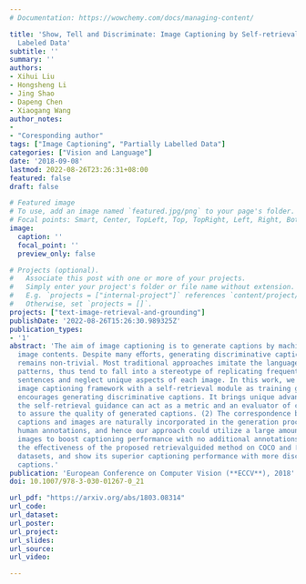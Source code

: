 ```yaml
---
# Documentation: https://wowchemy.com/docs/managing-content/

title: 'Show, Tell and Discriminate: Image Captioning by Self-retrieval with Partially
  Labeled Data'
subtitle: ''
summary: ''
authors:
- Xihui Liu
- Hongsheng Li
- Jing Shao
- Dapeng Chen
- Xiaogang Wang
author_notes:
- 
- "Coresponding author"
tags: ["Image Captioning", "Partially Labelled Data"]
categories: ["Vision and Language"]
date: '2018-09-08'
lastmod: 2022-08-26T23:26:31+08:00
featured: false
draft: false

# Featured image
# To use, add an image named `featured.jpg/png` to your page's folder.
# Focal points: Smart, Center, TopLeft, Top, TopRight, Left, Right, BottomLeft, Bottom, BottomRight.
image:
  caption: ''
  focal_point: ''
  preview_only: false

# Projects (optional).
#   Associate this post with one or more of your projects.
#   Simply enter your project's folder or file name without extension.
#   E.g. `projects = ["internal-project"]` references `content/project/deep-learning/index.md`.
#   Otherwise, set `projects = []`.
projects: ["text-image-retrieval-and-grounding"]
publishDate: '2022-08-26T15:26:30.989325Z'
publication_types:
- '1'
abstract: 'The aim of image captioning is to generate captions by machine to describe
  image contents. Despite many eﬀorts, generating discriminative captions for images
  remains non-trivial. Most traditional approaches imitate the language structure
  patterns, thus tend to fall into a stereotype of replicating frequent phrases or
  sentences and neglect unique aspects of each image. In this work, we propose an
  image captioning framework with a self-retrieval module as training guidance, which
  encourages generating discriminative captions. It brings unique advantages: (1)
  the self-retrieval guidance can act as a metric and an evaluator of caption discriminativeness
  to assure the quality of generated captions. (2) The correspondence between generated
  captions and images are naturally incorporated in the generation process without
  human annotations, and hence our approach could utilize a large amount of unlabeled
  images to boost captioning performance with no additional annotations. We demonstrate
  the eﬀectiveness of the proposed retrievalguided method on COCO and Flickr30k captioning
  datasets, and show its superior captioning performance with more discriminative
  captions.'
publication: 'European Conference on Computer Vision (**ECCV**), 2018'
doi: 10.1007/978-3-030-01267-0_21

url_pdf: "https://arxiv.org/abs/1803.08314"
url_code: 
url_dataset:
url_poster:
url_project:
url_slides:
url_source:
url_video:

---
```

